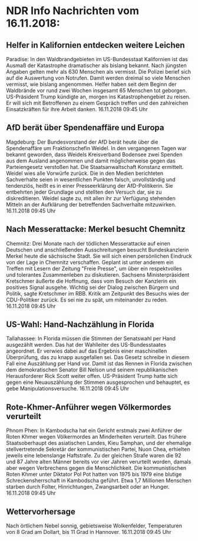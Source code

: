 # NDR Info Nachrichten vom 16.11.2018:


## Helfer in Kalifornien entdecken weitere Leichen
Paradise: In den Waldbrandgebieten im US-Bundesstaat Kalifornien ist das Ausmaß der Katastrophe dramatischer als bislang bekannt. Nach jüngsten Angaben gelten mehr als 630 Menschen als vermisst. Die Polizei berief sich auf die Auswertung von Notrufen. Damit werden dreimal so viele Menschen vermisst, wie bislang angenommen. Helfer haben seit dem Beginn der Waldbrände vor rund zwei Wochen insgesamt 65 Menschen tot geborgen. US-Präsident Trump kündigte an, morgen ins Katastrophengebiet zu reisen. Er will sich mit Betroffenen zu einem Gespräch treffen und den zahlreichen Einsatzkräften für ihre Arbeit danken. 16.11.2018 09:45 Uhr 

## AfD berät über Spendenaffäre und Europa
Magdeburg: Der Bundesvorstand der AfD berät heute über die Spendenaffäre um Fraktionschefin Weidel. In den vergangenen Tagen war bekannt geworden, dass Weidels Kreisverband Bodensee zwei Spenden aus dem Ausland angenommen und damit möglicherweise gegen das Parteiengesetz verstoßen hat. Die Staatsanwaltschaft Konstanz ermittelt. Weidel wies alle Vorwürfe zurück. Die in den Medien berichteten Sachverhalte seien in wesentlichen Punkten falsch, unvollständig und tendenziös, heißt es in einer Presseerklärung der AfD-Politikerin. Sie entbehrten jeder Grundlage und stellten den Versuch dar, sie zu diskreditieren. Weidel sagte zu, mit allen ihr zur Verfügung stehenden Mitteln an der Aufklärung der betreffenden Sachverhalte mitzuwirken. 16.11.2018 09:45 Uhr 

## Nach Messerattacke: Merkel besucht Chemnitz
Chemnitz: Drei Monate nach der tödlichen Messerattacke auf einen Deutschen und anschließenden Ausschreitungen besucht Bundeskanzlerin Merkel heute die sächsische Stadt. Sie will sich einen persönlichen Eindruck von der Lage in Chemnitz verschaffen. Geplant ist unter anderem ein Treffen mit Lesern der Zeitung "Freie Presse", um über ein respektvolles und tolerantes Zusammenleben zu diskutieren. Sachsens Ministerpräsident Kretschmer äußerte die Hoffnung, dass vom Besuch der Kanzlerin ein positives Signal ausgehe. Wichtig sei der Dialog zwischen Bürgern und Politik, sagte Kretschmer im RBB. Kritik am Zeitpunkt des Besuchs wies der CDU-Politiker zurück. Es sei nie zu spät, um miteinander zu reden. 16.11.2018 09:45 Uhr 

## US-Wahl: Hand-Nachzählung in Florida
Tallahassee: In Florida müssen die Stimmen der Senatswahl per Hand ausgezählt werden. Das hat der Wahlleiter des US-Bundesstaates angeordnet. Er verwies dabei auf das Ergebnis einer maschinellen Überprüfung, das zu knapp ausgefallen sei. Das Gesetz schreibe in diesem Fall eine Auszählung per Hand vor. Damit ist das Rennen in Florida zwischen dem demokratischen Senator Bill Nelson und seinem republikanischen Herausforderer Rick Scott weiter offen. US-Präsident Trump hatte sich gegen eine Neuauszählung der Stimmen ausgesprochen und behauptet, es gebe Manipulationsversuche. 16.11.2018 09:45 Uhr 

## Rote-Khmer-Anführer wegen Völkermordes verurteilt
Phnom Phen: In Kambodscha hat ein Gericht erstmals zwei Anführer der Roten Khmer wegen Völkermordes an Minderheiten verurteilt. Das frühere Staatsoberhaupt des asiatischen Landes, Kieu Samphan, und der ehemalige stellvertretende Sekretär der kommunistischen Partei, Nuon Chea, erhielten jeweils eine lebenslange Haftstrafe. Zu der gleichen Strafe waren die 92 und 87 Jahre alten Männer bereits vor vier Jahren verurteilt worden, damals aber wegen Verbrechens gegen die Menschlichkeit. Die kommunistischen Roten Khmer unter Diktator Pol Pot hatten von 1975 bis 1979 eine blutige Schreckensherrschaft in Kambodscha geführt. Etwa 1,7 Millionen Menschen starben durch Folter, Hinrichtungen, Zwangsarbeit oder an Hunger. 16.11.2018 09:45 Uhr 

## Wettervorhersage
Nach örtlichem Nebel sonnig, gebietsweise Wolkenfelder, Temperaturen von 8 Grad am Dollart, bis 11 Grad in Hannover. 16.11.2018 09:45 Uhr 
